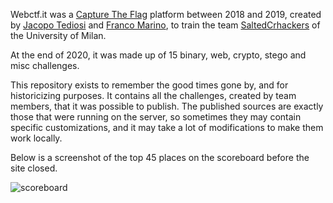 Webctf.it was a [Capture The Flag](https://en.wikipedia.org/wiki/Capture_the_flag_(cybersecurity)) platform between 2018 and 2019, created by [Jacopo Tediosi](https://github.com/jacopotediosi) and [Franco Marino](https://github.com/franco-marino), to train the team [SaltedCrhackers](https://ctftime.org/team/72478) of the University of Milan.

At the end of 2020, it was made up of 15 binary, web, crypto, stego and misc challenges.

This repository exists to remember the good times gone by, and for historicizing purposes. It contains all the challenges, created by team members, that it was possible to publish. The published sources are exactly those that were running on the server, so sometimes they may contain specific customizations, and it may take a lot of modifications to make them work locally.

Below is a screenshot of the top 45 places on the scoreboard before the site closed.

![scoreboard](https://github.com/webctf-it/.github/assets/20026524/2f5ebc7e-b971-4e2c-bccf-b001caf9c127)
